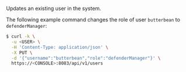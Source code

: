 Updates an existing user in the system.

The following example command changes the role of user `butterbean` to `defenderManager`:

```bash
$ curl -k \
  -u <USER> \
  -H 'Content-Type: application/json' \
  -X PUT \
  -d '{"username":"butterbean","role":"defenderManager"}' \
  https://<CONSOLE>:8083/api/v1/users
```
